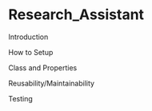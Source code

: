 # Research_Assistant

Introduction

How to Setup

Class and Properties

Reusability/Maintainability

Testing

